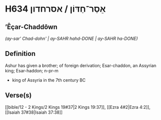 # H634 אֵסַר־חַדּוֹן / אסרחדון

## ʼÊçar-Chaddôwn

_(ay-sar' Chad-dohn' | ay-SAHR hahd-DONE | ay-SAHR ha-DONE)_

## Definition

Ashur has given a brother; of foreign derivation; Esar-chaddon, an Assyrian king; Esar-haddon; n-pr-m

- king of Assyria in the 7th century BC

## Verse(s)

[[bible/12 - 2 Kings/2 Kings 19#37|2 Kings 19:37]], [[Ezra 4#2|Ezra 4:2]], [[Isaiah 37#38|Isaiah 37:38]]
